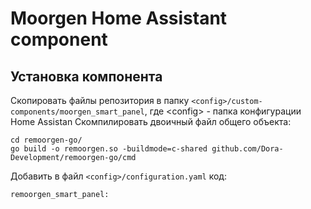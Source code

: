 # Moorgen Home Assistant component
## Установка компонента
Скопировать файлы репозитория в папку `<config>/custom-components/moorgen_smart_panel`, где \<config\> - папка конфигурации Home Assistan
Скомпилировать двоичный файл общего объекта:
```
cd remoorgen-go/
go build -o remoorgen.so -buildmode=c-shared github.com/Dora-Development/remoorgen-go/cmd
```
Добавить в файл `<config>/configuration.yaml` код:
```
remoorgen_smart_panel:
```
